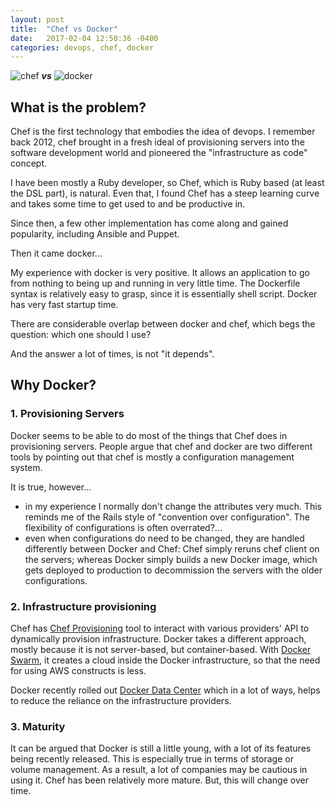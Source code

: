 ```yaml
---
layout: post
title:  "Chef vs Docker"
date:   2017-02-04 12:50:36 -0400
categories: devops, chef, docker
---
```


![chef](https://secure.gravatar.com/avatar/658c4f32418f36d6c0c7a0cc82ea8bd4?s=128 "Chef")
    ***vs***
   ![docker](https://store-logos-us-east-1.s3.amazonaws.com/docker.png "Docker")

## What is the problem?

Chef is the first technology that embodies the idea of devops. I remember back 2012, chef brought in a fresh ideal of provisioning servers into the software development world and pioneered the "infrastructure as code" concept.

I have been mostly a Ruby developer, so Chef, which is Ruby based (at least the DSL part), is natural. Even that, I found Chef has a steep learning curve and takes some time to get used to and be productive in.

Since then, a few other implementation has come along and gained popularity, including Ansible and Puppet.

Then it came docker...

My experience with docker is very positive. It allows an application to go from nothing to being up and running in very little time. The Dockerfile syntax is relatively easy to grasp, since it is essentially shell script. Docker has very fast startup time.

There are considerable overlap between docker and chef, which begs the question: which one should I use?

And the answer a lot of times, is not "it depends".

## Why Docker?

### 1. Provisioning Servers
Docker seems to be able to do most of the things that Chef does in provisioning servers. People argue that chef and docker are two different tools by pointing out that chef is mostly a configuration management system.

It is true, however...

* in my experience I normally don't change the attributes very much. This reminds me of the Rails style of "convention over configuration". The flexibility of configurations is often overrated?...
* even when configurations do need to be changed, they are handled differently between Docker and Chef: Chef simply reruns chef client on the servers; whereas Docker simply builds a new Docker image, which gets deployed to production to decommission the servers with the older configurations.

### 2. Infrastructure provisioning

Chef has [Chef Provisioning] tool to interact with various providers' API to dynamically provision infrastructure. Docker takes a different approach, mostly because it is not server-based, but container-based. With [Docker Swarm], it creates a cloud inside the Docker infrastructure, so that the need for using AWS constructs is less.

Docker recently rolled out [Docker Data Center] which in a lot of ways, helps to reduce the reliance on the infrastructure providers.

[Chef Provisioning]: https://github.com/chef/chef-provisioning
[Docker Swarm]: https://www.docker.com/products/docker-swarm
[Docker Data Center]: https://www.docker.com/products/docker-datacenter

### 3. Maturity

It can be argued that Docker is still a little young, with a lot of its features being recently released. This is especially true in terms of storage or volume management. As a result, a lot of companies may be cautious in using it. Chef has been relatively more mature. But, this will change over time.
